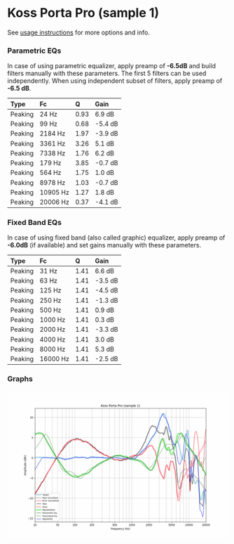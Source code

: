 # Koss Porta Pro (sample 1)
See [usage instructions](https://github.com/jaakkopasanen/AutoEq#usage) for more options and info.

### Parametric EQs
In case of using parametric equalizer, apply preamp of **-6.5dB** and build filters manually
with these parameters. The first 5 filters can be used independently.
When using independent subset of filters, apply preamp of **-6.5 dB**.

| Type    | Fc       |    Q | Gain    |
|:--------|:---------|:-----|:--------|
| Peaking | 24 Hz    | 0.93 | 6.9 dB  |
| Peaking | 99 Hz    | 0.68 | -5.4 dB |
| Peaking | 2184 Hz  | 1.97 | -3.9 dB |
| Peaking | 3361 Hz  | 3.26 | 5.1 dB  |
| Peaking | 7338 Hz  | 1.76 | 6.2 dB  |
| Peaking | 179 Hz   | 3.85 | -0.7 dB |
| Peaking | 564 Hz   | 1.75 | 1.0 dB  |
| Peaking | 8978 Hz  | 1.03 | -0.7 dB |
| Peaking | 10905 Hz | 1.27 | 1.8 dB  |
| Peaking | 20006 Hz | 0.37 | -4.1 dB |

### Fixed Band EQs
In case of using fixed band (also called graphic) equalizer, apply preamp of **-6.0dB**
(if available) and set gains manually with these parameters.

| Type    | Fc       |    Q | Gain    |
|:--------|:---------|:-----|:--------|
| Peaking | 31 Hz    | 1.41 | 6.6 dB  |
| Peaking | 63 Hz    | 1.41 | -3.5 dB |
| Peaking | 125 Hz   | 1.41 | -4.5 dB |
| Peaking | 250 Hz   | 1.41 | -1.3 dB |
| Peaking | 500 Hz   | 1.41 | 0.9 dB  |
| Peaking | 1000 Hz  | 1.41 | 0.3 dB  |
| Peaking | 2000 Hz  | 1.41 | -3.3 dB |
| Peaking | 4000 Hz  | 1.41 | 3.0 dB  |
| Peaking | 8000 Hz  | 1.41 | 5.3 dB  |
| Peaking | 16000 Hz | 1.41 | -2.5 dB |

### Graphs
![](./Koss%20Porta%20Pro%20(sample%201).png)